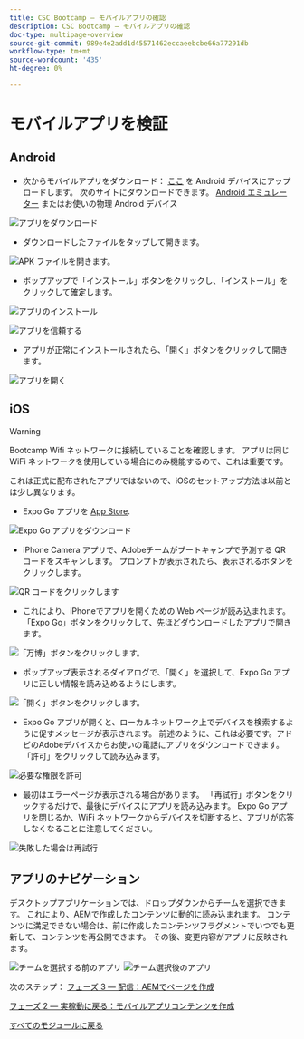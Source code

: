 ```yaml
---
title: CSC Bootcamp — モバイルアプリの確認
description: CSC Bootcamp — モバイルアプリの確認
doc-type: multipage-overview
source-git-commit: 989e4e2add1d45571462eccaeebcbe66a77291db
workflow-type: tm+mt
source-wordcount: '435'
ht-degree: 0%

---
```


# モバイルアプリを検証

## Android

- 次からモバイルアプリをダウンロード： [ここ](https://tinyurl.com/CSCBootcampApp) を Android デバイスにアップロードします。 次のサイトにダウンロードできます。 [Android エミュレーター](https://developer.android.com/studio/run/emulator) またはお使いの物理 Android デバイス

![アプリをダウンロード](./images/delivery-app-android-download.png)

- ダウンロードしたファイルをタップして開きます。

![APK ファイルを開きます。](./images/delivery-app-android-install.png)

- ポップアップで「インストール」ボタンをクリックし、「インストール」をクリックして確定します。

![アプリのインストール](./images/delivery-app-android-install-prompt.png)

![アプリを信頼する](./images/delivery-app-android-install-anyway.png)

- アプリが正常にインストールされたら、「開く」ボタンをクリックして開きます。

![アプリを開く](./images/delivery-app-android-open.png)


## iOS

>[!WARNING]
>
> Bootcamp Wifi ネットワークに接続していることを確認します。 アプリは同じ WiFi ネットワークを使用している場合にのみ機能するので、これは重要です。

これは正式に配布されたアプリではないので、iOSのセットアップ方法は以前とは少し異なります。

- Expo Go アプリを [App Store](https://itunes.apple.com/app/apple-store/id982107779).

![Expo Go アプリをダウンロード](./images/delivery-app-ios-download.png)

- iPhone Camera アプリで、Adobeチームがブートキャンプで予測する QR コードをスキャンします。 プロンプトが表示されたら、表示されるボタンをクリックします。

![QR コードをクリックします](./images/delivery-app-ios-scan.png)

- これにより、iPhoneでアプリを開くための Web ページが読み込まれます。 「Expo Go」ボタンをクリックして、先ほどダウンロードしたアプリで開きます。

![「万博」ボタンをクリックします。](./images/delivery-app-ios-open-expo.png)

- ポップアップ表示されるダイアログで、「開く」を選択して、Expo Go アプリに正しい情報を読み込めるようにします。

![「開く」ボタンをクリックします。](./images/delivery-app-ios-open.png)

- Expo Go アプリが開くと、ローカルネットワーク上でデバイスを検索するように促すメッセージが表示されます。 前述のように、これは必要です。アドビのAdobeデバイスからお使いの電話にアプリをダウンロードできます。 「許可」をクリックして読み込みます。

![必要な権限を許可](./images/delivery-app-ios-allow.png)

- 最初はエラーページが表示される場合があります。 「再試行」ボタンをクリックするだけで、最後にデバイスにアプリを読み込みます。 Expo Go アプリを閉じるか、WiFi ネットワークからデバイスを切断すると、アプリが応答しなくなることに注意してください。

![失敗した場合は再試行](./images/delivery-app-ios-retry.png)

## アプリのナビゲーション

デスクトップアプリケーションでは、ドロップダウンからチームを選択できます。 これにより、AEMで作成したコンテンツに動的に読み込まれます。 コンテンツに満足できない場合は、前に作成したコンテンツフラグメントでいつでも更新して、コンテンツを再公開できます。 その後、変更内容がアプリに反映されます。

![チームを選択する前のアプリ](./images/delivery-app-initial.png)
![チーム選択後のアプリ](./images/delivery-app-loaded.png)

次のステップ： [フェーズ 3 — 配信：AEMでページを作成](./page-in-aem.md)

[フェーズ 2 — 実稼動に戻る：モバイルアプリコンテンツを作成](../production/app.md)

[すべてのモジュールに戻る](../../overview.md)
